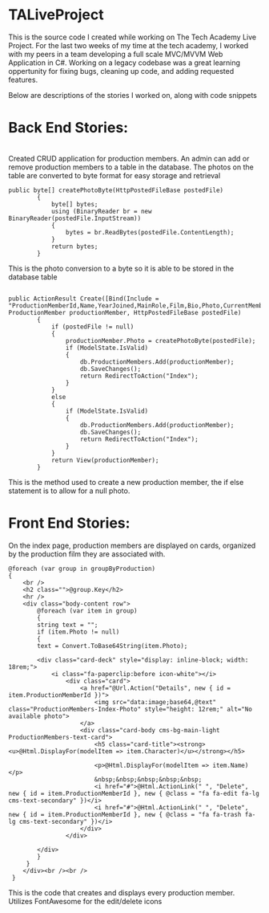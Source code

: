 # TALiveProject
This is the source code I created while working on The Tech Academy Live Project. For the last two weeks of my time at the tech academy, I worked with my peers in a team developing a full scale MVC/MVVM Web Application in C#. Working on a legacy codebase was a great learning oppertunity for fixing bugs, cleaning up code, and adding requested features.

Below are descriptions of the stories I worked on, along with code snippets

<h1>Back End Stories: </h1><br>
Created CRUD application for production members. An admin can add or remove production members to a table in the database. The photos on the table are converted to byte format for easy storage and retrieval

```
public byte[] createPhotoByte(HttpPostedFileBase postedFile)
        {
            byte[] bytes;
            using (BinaryReader br = new BinaryReader(postedFile.InputStream))
            {
                bytes = br.ReadBytes(postedFile.ContentLength);
            }
            return bytes;
        }

```
This is the photo conversion to a byte so it is able to be stored in the database table

```

public ActionResult Create([Bind(Include = "ProductionMemberId,Name,YearJoined,MainRole,Film,Bio,Photo,CurrentMember,Character,CastYearLeft,DebutYearLeft")] ProductionMember productionMember, HttpPostedFileBase postedFile)
        {
            if (postedFile != null)
            {
                productionMember.Photo = createPhotoByte(postedFile);
                if (ModelState.IsValid)
                {
                    db.ProductionMembers.Add(productionMember);
                    db.SaveChanges();
                    return RedirectToAction("Index");
                }
            }
            else
            {
                if (ModelState.IsValid)
                {
                    db.ProductionMembers.Add(productionMember);
                    db.SaveChanges();
                    return RedirectToAction("Index");
                }
            }
            return View(productionMember);
        }

```
This is the method used to create a new production member, the if else statement is to allow for a null photo.

<h1>Front End Stories: </h1>
On the index page, production members are displayed on cards, organized by the production film they are associated with.

```
@foreach (var group in groupByProduction)
{
    <br />
    <h2 class="">@group.Key</h2>
    <hr />
    <div class="body-content row">
        @foreach (var item in group)
        {
        string text = "";
        if (item.Photo != null)
        {
        text = Convert.ToBase64String(item.Photo);

        <div class="card-deck" style="display: inline-block; width: 18rem;">
            <i class="fa-paperclip:before icon-white"></i>
                <div class="card">
                    <a href="@Url.Action("Details", new { id = item.ProductionMemberId })">
                        <img src="data:image;base64,@text" class="ProductionMembers-Index-Photo" style="height: 12rem;" alt="No available photo">
                    </a>
                    <div class="card-body cms-bg-main-light ProductionMembers-text-card">
                        <h5 class="card-title"><strong><u>@Html.DisplayFor(modelItem => item.Character)</u></strong></h5>

                        <p>@Html.DisplayFor(modelItem => item.Name)</p>
                        &nbsp;&nbsp;&nbsp;&nbsp;&nbsp;
                        <i href="#">@Html.ActionLink(" ", "Delete", new { id = item.ProductionMemberId }, new { @class = "fa fa-edit fa-lg cms-text-secondary" })</i>
                        <i href="#">@Html.ActionLink(" ", "Delete", new { id = item.ProductionMemberId }, new { @class = "fa fa-trash fa-lg cms-text-secondary" })</i>
                    </div>
                </div>
           
        </div>
        }
     } 
    </div><br /><br />
 }

```
This is the code that creates and displays every production member. Utilizes FontAwesome for the edit/delete icons

